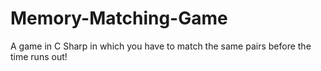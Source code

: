 # Memory-Matching-Game
A game in C Sharp in which you have to match the same pairs before the time runs out!
